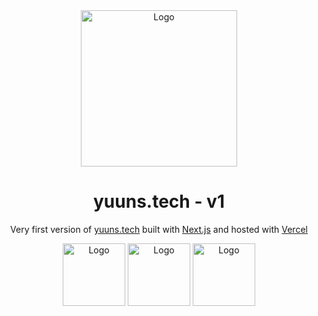 <div align="center">
  <a href="https://www.yuuns.tech" target="_blank"><img alt="Logo" src="https://user-images.githubusercontent.com/42357900/218587106-9e98daa6-14bf-4244-9b04-781bdc39786b.svg" width="250" /></a>
</div>
<h1 align="center">
  yuuns.tech - v1
</h1>
<p align="center">
  Very first version of <a href="https://www.yuuns.tech" target="_blank">yuuns.tech</a> built with <a href="https://nextjs.org/" target="_blank">Next.js</a> and hosted with <a href="https://vercel.com/" target="_blank">Vercel</a>
</p>
<div align="center">
  <img alt="Logo" src="https://seeklogo.com/images/R/react-logo-7B3CE81517-seeklogo.com.png" width="100" />
  <img alt="Logo" src="https://upload.wikimedia.org/wikipedia/commons/d/d5/Tailwind_CSS_Logo.svg" width="100" />
  <img alt="Logo" src="https://i.imgur.com/ZtGiOAr.png" width="100" />

</div>
